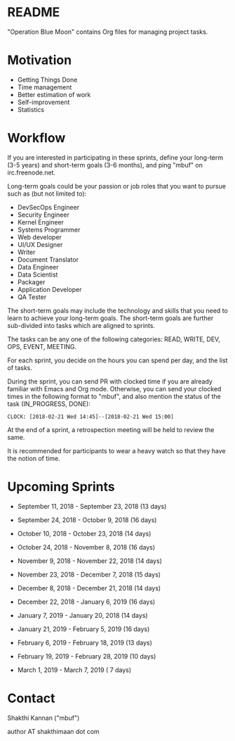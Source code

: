 README
======

"Operation Blue Moon" contains Org files for managing project tasks.

Motivation
==========

* Getting Things Done
* Time management
* Better estimation of work
* Self-improvement
* Statistics

Workflow
========

If you are interested in participating in these sprints, define your
long-term (3-5 years) and short-term goals (3-6 months), and ping
"mbuf" on irc.freenode.net.

Long-term goals could be your passion or job roles that you want to
pursue such as (but not limited to):

* DevSecOps Engineer
* Security Engineer
* Kernel Engineer
* Systems Programmer
* Web developer
* UI/UX Designer
* Writer
* Document Translator
* Data Engineer
* Data Scientist
* Packager
* Application Developer
* QA Tester

The short-term goals may include the technology and skills that you
need to learn to achieve your long-term goals. The short-term goals are
further sub-divided into tasks which are aligned to sprints.

The tasks can be any one of the following categories: READ, WRITE,
DEV, OPS, EVENT, MEETING.

For each sprint, you decide on the hours you can spend per day, and
the list of tasks.

During the sprint, you can send PR with clocked time if you are
already familiar with Emacs and Org mode. Otherwise, you can send your
clocked times in the following format to "mbuf", and also mention the
status of the task (IN_PROGRESS, DONE):

    CLOCK: [2018-02-21 Wed 14:45]--[2018-02-21 Wed 15:00]

At the end of a sprint, a retrospection meeting will be held to review
the same.

It is recommended for participants to wear a heavy watch so that they
have the notion of time.

Upcoming Sprints
================

* September 11, 2018 - September 23, 2018 (13 days)
* September 24, 2018 - October    9, 2018 (16 days)
* October   10, 2018 - October   23, 2018 (14 days)
* October   24, 2018 - November   8, 2018 (16 days)
* November   9, 2018 - November  22, 2018 (14 days)
* November  23, 2018 - December   7, 2018 (15 days)
* December   8, 2018 - December  21, 2018 (14 days)
* December  22, 2018 - January    6, 2019 (16 days)

* January   7, 2019 - January  20, 2018 (14 days)
* January  21, 2019 - February  5, 2019 (16 days)
* February  6, 2019 - February 18, 2019 (13 days)
* February 19, 2019 - February 28, 2019 (10 days)
* March     1, 2019 - March     7, 2019 ( 7 days)

Contact
=======

Shakthi Kannan ("mbuf")

author AT shakthimaan dot com
